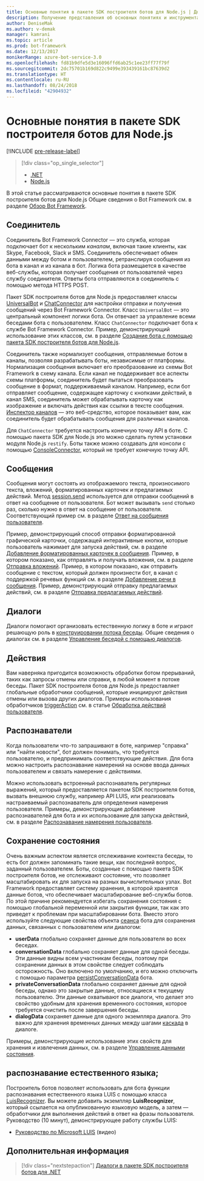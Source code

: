 ```yaml
---
title: Основные понятия в пакете SDK построителя ботов для Node.js | Документы Майкрософт
description: Получение представления об основных понятиях и инструментах для создания и развертывания ботов голосового управления в пакете SDK построителя ботов для Node.js.
author: DeniseMak
ms.author: v-demak
manager: kamrani
ms.topic: article
ms.prod: bot-framework
ms.date: 12/13/2017
monikerRange: azure-bot-service-3.0
ms.openlocfilehash: fd81b9dfe5d3e16096ffd6ab25c1ee23ff77f79f
ms.sourcegitcommit: 2dc75701b169d822c9499e393439161bc87639d2
ms.translationtype: HT
ms.contentlocale: ru-RU
ms.lasthandoff: 08/24/2018
ms.locfileid: "42904932"
---
```

# <a name="key-concepts-in-the-bot-builder-sdk-for-nodejs"></a>Основные понятия в пакете SDK построителя ботов для Node.js

[!INCLUDE [pre-release-label](../includes/pre-release-label-v3.md)]

> [!div class="op_single_selector"]
> - [.NET](../dotnet/bot-builder-dotnet-concepts.md)
> - [Node.js](../nodejs/bot-builder-nodejs-concepts.md)

В этой статье рассматриваются основные понятия в пакете SDK построителя ботов для Node.js Общие сведения о Bot Framework см. в разделе [Обзор Bot Framework](../overview-introduction-bot-framework.md).

## <a name="connector"></a>Соединитель

Соединитель Bot Framework Connector — это служба, которая подключает бот к нескольким *каналам*, включая такие клиенты, как Skype, Facebook, Slack и SMS. Соединитель обеспечивает обмен данными между ботом и пользователем, ретранслируя сообщения из бота в канал и из канала в бот. Логика бота размещается в качестве веб-службы, которая получает сообщения от пользователей через службу соединителя. Ответы бота отправляются в соединитель с помощью метода HTTPS POST. 

Пакет SDK построителя ботов для Node.js предоставляет классы [UniversalBot][UniversalBot] и [ChatConnector][ChatConnector] для настройки отправки и получения сообщений через Bot Framework Connector. Класс `UniversalBot` — это центральный компонент логики бота. Он отвечает за управление всеми беседами бота с пользователем. Класс `ChatConnector` подключает бота к службе Bot Framework Connector.
Пример, демонстрирующий использование этих классов, см. в разделе [Создание бота с помощью пакета SDK построителя ботов для Node.js](bot-builder-nodejs-quickstart.md).

Соединитель также нормализует сообщения, отправляемые ботом в каналы, позволяя разрабатывать боты, независимые от платформы. Нормализация сообщения включает его преобразование из схемы Bot Framework в схему канала. Если канал не поддерживает все аспекты схемы платформы, соединитель будет пытаться преобразовать сообщение в формат, поддерживаемый каналом. Например, если бот отправляет сообщение, содержащее карточку с кнопками действий, в канал SMS, соединитель может обрабатывать карточку как изображение и включать действия как ссылки в тексте сообщения. [Инспектор каналов][ChannelInspector] — это веб-средство, которое показывает вам, как соединитель будет обрабатывать сообщения для различных каналов.

Для `ChatConnector` требуется настроить конечную точку API в боте. С помощью пакета SDK для Node.js это можно сделать путем установки модуля Node.js `restify`. Боты также можно создавать для консоли с помощью [ConsoleConnector][ConsoleConnector], который не требует конечную точку API.

## <a name="messages"></a>Сообщения

Сообщения могут состоять из отображаемого текста, произносимого текста, вложений, форматированных карточек и предлагаемых действий. Метод [session.send][SessionSend] используется для отправки сообщений в ответ на сообщение от пользователя. Бот может вызывать `send` столько раз, сколько нужно в ответ на сообщение от пользователя. Соответствующий пример см. в разделе [Ответ на сообщения пользователя][RespondMessages].

Пример, демонстрирующий способ отправки форматированной графической карточки, содержащей интерактивные кнопки, которые пользователь нажимает для запуска действий, см. в разделе [Добавление форматированных карточек в сообщения](bot-builder-nodejs-send-rich-cards.md). Пример, в котором показано, как отправлять и получать вложения, см. в разделе [Отправка вложений](bot-builder-nodejs-send-receive-attachments.md). Пример, в котором показано, как отправить сообщение с текстом, который должен произнести бот, в канал с поддержкой речевых функций см. в разделе [Добавление речи в сообщения](bot-builder-nodejs-text-to-speech.md). Пример, демонстрирующий отправку предлагаемых действий, см. в разделе [Отправка предлагаемых действий](bot-builder-nodejs-send-suggested-actions.md).

## <a name="dialogs"></a>Диалоги
Диалоги помогают организовать естественную логику в боте и играют решающую роль в [конструировании потока беседы](../bot-service-design-conversation-flow.md). Общие сведения о диалогах см. в разделе [Управление беседой с помощью диалогов](bot-builder-nodejs-dialog-manage-conversation.md).

## <a name="actions"></a>Действия
Вам наверняка пригодится возможность обработки ботом прерываний, таких как запросы отмены или справки, в любой момент в потоке беседы. Пакет SDK построителя ботов для Node.js предоставляет глобальные обработчики сообщений, которые инициируют действия отмены или вызова других диалогов. Примеры использования обработчиков [triggerAction][triggerAction] см. в статье [Обработка действий пользователя](bot-builder-nodejs-dialog-actions.md).
<!--[Handling cancel](bot-builder-nodejs-manage-conversation-flow.md#handling-cancel), [Confirming interruptions](bot-builder-nodejs-manage-conversation-flow.md#confirming-interruptions) and-->


## <a name="recognizers"></a>Распознаватели
Когда пользователи что-то запрашивают в боте, например "справка" или "найти новости", бот должен понимать, что требуется пользователю, и предпринимать соответствующие действия. Для бота можно настроить распознавание намерений на основе ввода данных пользователем и связать намерение с действиями. 

Можно использовать встроенный распознаватель регулярных выражений, который предоставляется пакетом SDK построителя ботов, вызвать внешнюю службу, например API LUIS, или реализовать настраиваемый распознаватель для определения намерения пользователя. Примеры, демонстрирующие добавление распознавателей для бота и их использование для запуска действий, см. в разделе [Распознавание намерения пользователя](bot-builder-nodejs-recognize-intent-messages.md).


## <a name="saving-state"></a>Сохранение состояния

Очень важным аспектом является отслеживание контекста беседы, то есть бот должен запоминать такие вещи, как последний вопрос, заданный пользователем. Боты, созданные с помощью пакета SDK построителя ботов, не отслеживают состояние, что позволяет масштабировать их для запуска на разных вычислительных узлах. Bot Framework предоставляет систему хранения, в которой хранятся данные ботов, что обеспечивает масштабирование веб-службы ботов. По этой причине рекомендуется избегать сохранения состояния с помощью глобальной переменной или закрытия функции, так как это приведет к проблемам при масштабировании бота. Вместо этого используйте следующие свойства объекта [сеанса][Session] бота для сохранения данных, связанных с пользователем или диалогом:

* **userData** глобально сохраняет данные для пользователя во всех беседах.
* **conversationData** глобально сохраняет данные для одной беседы. Эти данные видны всем участникам беседы, поэтому при сохранении данных в этом свойстве следует соблюдать осторожность. Оно включено по умолчанию, и его можно отключить с помощью параметра [persistConversationData][PersistConversationData] бота.
* **privateConversationData** глобально сохраняет данные для одной беседы, однако это закрытые данные, относящиеся к текущему пользователю. Эти данные охватывают все диалоги, что делает это свойство удобным для хранения временного состояния, которое требуется очистить после завершения беседы.
* **dialogData** сохраняет данные для одного экземпляра диалога. Это важно для хранения временных данных между шагами [каскада](bot-builder-nodejs-dialog-waterfall.md) в диалоге.

Примеры, демонстрирующие использование этих свойств для хранения и извлечения данных, см. в разделе [Управление данными состояния](bot-builder-nodejs-state.md).

## <a name="natural-language-understanding"></a>распознавание естественного языка;

Построитель ботов позволяет использовать для бота функции распознавания естественного языка LUIS с помощью класса [LuisRecognizer][LuisRecognizer]. Вы можете добавить экземпляр **LuisRecognizer**, который ссылается на опубликованную языковую модель, а затем — обработчики для выполнения действий в ответ на фразы пользователя. Руководство (10 минут), демонстрирующее работу службы LUIS:

* [Руководство по Microsoft LUIS][LUISVideo] (видео)

## <a name="next-steps"></a>Дополнительная информация
> [!div class="nextstepaction"]
> [Диалоги в пакете SDK построителя ботов для .NET](bot-builder-nodejs-dialog-overview.md)



[PersistConversationData]: https://docs.botframework.com/en-us/node/builder/chat-reference/interfaces/_botbuilder_d_.iuniversalbotsettings.html#persistconversationdata
[UniversalBot]: https://docs.botframework.com/en-us/node/builder/chat-reference/classes/_botbuilder_d_.universalbot.html
[ChatConnector]: https://docs.botframework.com/en-us/node/builder/chat-reference/classes/_botbuilder_d_.chatconnector.html
[ConsoleConnector]: https://docs.botframework.com/en-us/node/builder/chat-reference/classes/_botbuilder_d_.consoleconnector.html

[ChannelInspector]: ../bot-service-channel-inspector.md

[Session]: https://docs.botframework.com/en-us/node/builder/chat-reference/classes/_botbuilder_d_.session.html
[SessionSend]: https://docs.botframework.com/en-us/node/builder/chat-reference/classes/_botbuilder_d_.session#send

[triggerAction]: https://docs.botframework.com/en-us/node/builder/chat-reference/classes/_botbuilder_d_.dialog.html#triggeraction
[waterfall]: bot-builder-nodejs-prompts.md

[RespondMessages]:bot-builder-nodejs-use-default-message-handler.md

[LUISRecognizer]: https://docs.botframework.com/en-us/node/builder/chat-reference/classes/_botbuilder_d_.luisrecognizer
[LUISVideo]: https://vimeo.com/145499419
